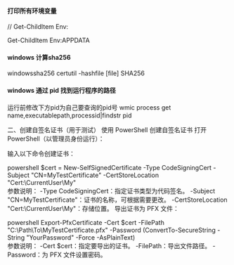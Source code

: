 

#### 打印所有环境变量
//
Get-ChildItem Env:


Get-ChildItem Env:APPDATA




####  windows 计算sha256
windowssha256
certutil -hashfile [file] SHA256






#### windows 通过 pid 找到运行程序的路径

运行前修改下方pid为自己要查询的pid号
wmic process get name,executablepath,processid|findstr pid


二、创建自签名证书（用于测试）
使用 PowerShell 创建自签名证书
打开 PowerShell（以管理员身份运行）：

输入以下命令创建证书：

powershell
$cert = New-SelfSignedCertificate -Type CodeSigningCert -Subject "CN=MyTestCertificate" -CertStoreLocation "Cert:\CurrentUser\My"  
参数说明：
-Type CodeSigningCert：指定证书类型为代码签名。
-Subject "CN=MyTestCertificate"：证书的名称，可根据需要更改。
-CertStoreLocation "Cert:\CurrentUser\My"：存储位置。
导出证书为 PFX 文件：

powershell
Export-PfxCertificate -Cert $cert -FilePath "C:\Path\To\MyTestCertificate.pfx" -Password (ConvertTo-SecureString -String "YourPassword" -Force -AsPlainText)  
参数说明：
-Cert $cert：指定要导出的证书。
-FilePath：导出文件路径。
-Password：为 PFX 文件设置密码。

